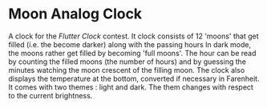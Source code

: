 # Moon Analog Clock

A clock for the *Flutter Clock* contest.
It clock consists of 12 'moons' that get filled (i.e. the become darker) along with the passing hours
In dark mode, the moons rather get filled by becoming 'full moons'.
The hour can be read by counting the filled moons (the number of hours) and by guessing the minutes
watching the moon crescent of the filling moon.
The clock also displays the temperature at the bottom, converted if necessary in Farenheit.
It comes with two themes : light and dark. The them changes with respect to the current brightness.
